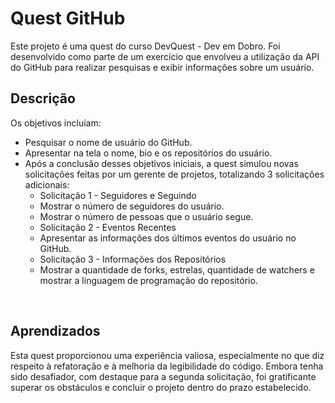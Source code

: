 # Quest GitHub
Este projeto é uma quest do curso DevQuest - Dev em Dobro. Foi desenvolvido como parte de um exercício que envolveu a utilização da API do GitHub para realizar pesquisas e exibir informações sobre um usuário.
<br> 

## Descrição
Os objetivos incluíam:
- Pesquisar o nome de usuário do GitHub.
- Apresentar na tela o nome, bio e os repositórios do usuário.
- Após a conclusão desses objetivos iniciais, a quest simulou novas solicitações feitas por um gerente de projetos, totalizando 3 solicitações adicionais:
  - Solicitação 1 - Seguidores e Seguindo
  - Mostrar o número de seguidores do usuário.
  - Mostrar o número de pessoas que o usuário segue.
  - Solicitação 2 - Eventos Recentes
  - Apresentar as informações dos últimos eventos do usuário no GitHub.
  - Solicitação 3 - Informações dos Repositórios
  - Mostrar a quantidade de forks, estrelas, quantidade de watchers e mostrar a linguagem de programação do repositório.
<br> 

## Aprendizados
Esta quest proporcionou uma experiência valiosa, especialmente no que diz respeito à refatoração e à melhoria da legibilidade do código. Embora tenha sido desafiador, com destaque para a segunda solicitação, foi gratificante superar os obstáculos e concluir o projeto dentro do prazo estabelecido.
